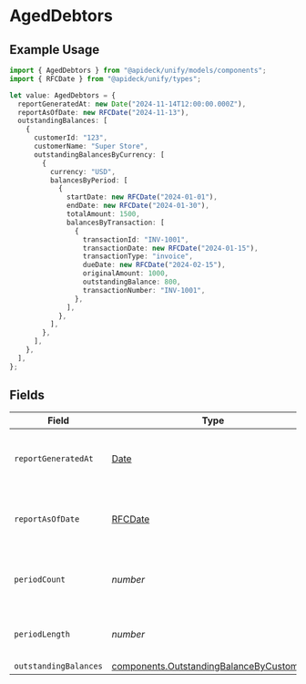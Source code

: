 # AgedDebtors

## Example Usage

```typescript
import { AgedDebtors } from "@apideck/unify/models/components";
import { RFCDate } from "@apideck/unify/types";

let value: AgedDebtors = {
  reportGeneratedAt: new Date("2024-11-14T12:00:00.000Z"),
  reportAsOfDate: new RFCDate("2024-11-13"),
  outstandingBalances: [
    {
      customerId: "123",
      customerName: "Super Store",
      outstandingBalancesByCurrency: [
        {
          currency: "USD",
          balancesByPeriod: [
            {
              startDate: new RFCDate("2024-01-01"),
              endDate: new RFCDate("2024-01-30"),
              totalAmount: 1500,
              balancesByTransaction: [
                {
                  transactionId: "INV-1001",
                  transactionDate: new RFCDate("2024-01-15"),
                  transactionType: "invoice",
                  dueDate: new RFCDate("2024-02-15"),
                  originalAmount: 1000,
                  outstandingBalance: 800,
                  transactionNumber: "INV-1001",
                },
              ],
            },
          ],
        },
      ],
    },
  ],
};
```

## Fields

| Field                                                                                                | Type                                                                                                 | Required                                                                                             | Description                                                                                          | Example                                                                                              |
| ---------------------------------------------------------------------------------------------------- | ---------------------------------------------------------------------------------------------------- | ---------------------------------------------------------------------------------------------------- | ---------------------------------------------------------------------------------------------------- | ---------------------------------------------------------------------------------------------------- |
| `reportGeneratedAt`                                                                                  | [Date](https://developer.mozilla.org/en-US/docs/Web/JavaScript/Reference/Global_Objects/Date)        | :heavy_minus_sign:                                                                                   | The exact date and time the report was generated.                                                    | 2024-11-14T12:00:00.000Z                                                                             |
| `reportAsOfDate`                                                                                     | [RFCDate](../../types/rfcdate.md)                                                                    | :heavy_minus_sign:                                                                                   | The cutoff date for transactions included in the report.                                             | 2024-11-13                                                                                           |
| `periodCount`                                                                                        | *number*                                                                                             | :heavy_minus_sign:                                                                                   | Number of aging periods shown in the report.                                                         | 4                                                                                                    |
| `periodLength`                                                                                       | *number*                                                                                             | :heavy_minus_sign:                                                                                   | Length of each aging period in days.                                                                 | 30                                                                                                   |
| `outstandingBalances`                                                                                | [components.OutstandingBalanceByCustomer](../../models/components/outstandingbalancebycustomer.md)[] | :heavy_minus_sign:                                                                                   | N/A                                                                                                  |                                                                                                      |
